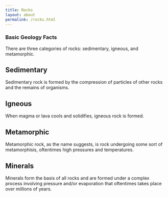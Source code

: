 ```yaml
---
title: Rocks
layout: about
permalink: /rocks.html
---
```

### Basic Geology Facts
There are three categories of rocks: sedimentary, igneous, and metamorphic. 
## Sedimentary
Sedimentary rock is formed by the compression of particles of other rocks and the remains of organisms.
## Igneous
When magma or lava cools and solidifies, igneous rock is formed. 
## Metamorphic
Metamorphic rock, as the name suggests, is rock undergoing some sort of metamorphisis, oftentimes high pressures and temperatures.  
## Minerals
Minerals form the basis of all rocks and are formed under a complex process involving pressure and/or evaporation that oftentimes takes place over millions of years.



